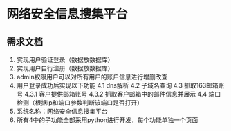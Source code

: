 # 网络安全信息搜集平台

## 需求文档

1. 实现用户验证登录（数据放数据库）
2. 实现用户自行注册（数据放数据库）
3. admin权限用户可以对所有用户的账户信息进行增删改查
4. 用户登录成功后实现以下功能
	4.1 dns解析
	4.2 子域名查询
	4.3 抓取163邮箱账号
		4.3.1 客户提供邮箱账号
		4.3.2 抓取客户邮箱中的邮件信息并展示
	4.4 端口检测（根据ip和端口参数判断该端口是否打开）
5. 系统名称：网络安全信息搜集平台
6. 所有4中的子功能全部采用python进行开发，每个功能单独一个页面